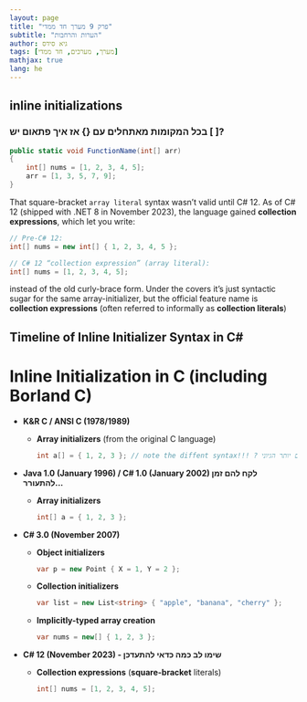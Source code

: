 ```yaml
---
layout: page
title: "פרק 9 מערך חד ממדי"
subtitle: "הערות והרחבות"
author: גיא סידס
tags: [מערך, מערכים, חד ממדי]
mathjax: true
lang: he
---
```


## inline initializations

### בכל המקומות מאתחלים עם {} אז איך פתאום יש [ ]?

```csharp
public static void FunctionName(int[] arr)
{
    int[] nums = [1, 2, 3, 4, 5];
    arr = [1, 3, 5, 7, 9];
}
```
That square-bracket `array literal` syntax wasn’t valid until C# 12. As of C# 12 (shipped with .NET 8 in November 2023), the language gained **collection expressions**, which let you write:

```csharp
// Pre-C# 12:
int[] nums = new int[] { 1, 2, 3, 4, 5 };

// C# 12 “collection expression” (array literal):
int[] nums = [1, 2, 3, 4, 5];
```
instead of the old curly-brace form. Under the covers it’s just syntactic sugar for the same array-initializer, but the official feature name is **collection expressions** (often referred to informally as **collection literals**)


## Timeline of Inline Initializer Syntax in C\#

# Inline Initialization in C (including Borland C)

- **K&R C / ANSI C (1978/1989)**

  - **Array initializers** (from the original C language)
    ```c
    int a[] = { 1, 2, 3 }; // note the diffent syntax!!! ? סוגריים במקום יותר הגיוני
    ```

- **Java 1.0 (January 1996) / C# 1.0 (January 2002) לקח להם זמן להתעורר...**

  - **Array initializers**
    ```csharp
    int[] a = { 1, 2, 3 };
    ```

- **C# 3.0 (November 2007)**

  - **Object initializers**
    ```csharp
    var p = new Point { X = 1, Y = 2 };
    ```
  - **Collection initializers**
    ```csharp
    var list = new List<string> { "apple", "banana", "cherry" };
    ```
  - **Implicitly-typed array creation**
    ```csharp
    var nums = new[] { 1, 2, 3 };
    ```

- **C# 12 (November 2023) - שימו לב כמה כדאי להתעדכן**

  - **Collection expressions** (**square-bracket** literals)
    ```csharp
    int[] nums = [1, 2, 3, 4, 5];
    ```